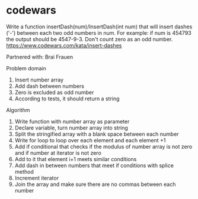 # codewars
Write a function insertDash(num)/InsertDash(int num) that will insert dashes ('-') between each two odd numbers in num. For example: if num is 454793 the output should be 4547-9-3. Don't count zero as an odd number.
https://www.codewars.com/kata/insert-dashes

Partnered with: Brai Frauen

Problem domain
1.	Insert number array
2.	Add dash between numbers
3.	Zero is excluded as odd number
4.	According to tests, it should return a string

Algorithm
1.	Write function with number array as parameter
2.	Declare variable, turn number array into string
3.	Split the stringified array with a blank space between each number
4.	Write for loop to loop over each element and each element +1
5.	Add if conditional that checks if the modulus of number array is not zero and if number at iterator is not zero
6.	Add to it that element i+1 meets similar conditions
7.	Add dash in between numbers that meet if conditions with splice method
8.	Increment iterator
9.  Join the array and make sure there are no commas between each number


